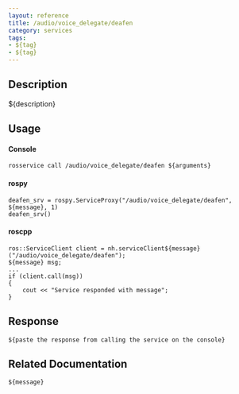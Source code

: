 ```yaml
---
layout: reference
title: /audio/voice_delegate/deafen
category: services
tags: 
- ${tag} 
- ${tag}
---
```


## Description
${description}

## Usage
#### Console
```
rosservice call /audio/voice_delegate/deafen ${arguments}
```

#### rospy
```
deafen_srv = rospy.ServiceProxy("/audio/voice_delegate/deafen", ${message}, 1)
deafen_srv()
```

#### roscpp
```
ros::ServiceClient client = nh.serviceClient${message}("/audio/voice_delegate/deafen");
${message} msg;
...
if (client.call(msg))
{
    cout << "Service responded with message";
}
```

## Response
```
${paste the response from calling the service on the console}
```

## Related Documentation
``${message}``